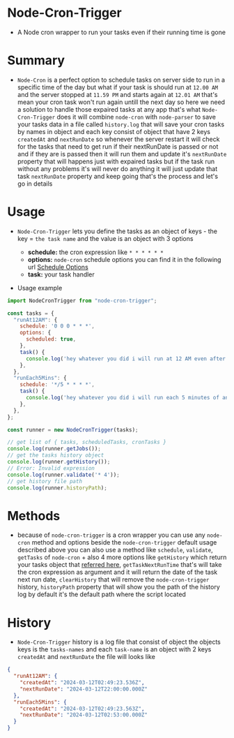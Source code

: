 # Node-Cron-Trigger
- A Node cron wrapper to run your tasks even if their running time is gone

# Summary
- `Node-Cron` is a perfect option to schedule tasks on server side to run in a specific time of the day but what if your task is should run at `12.00 AM` and the server stopped at `11.59 PM` and starts again at `12.01 AM` that's mean your cron task won't run again untill the next day so here we need a solution to handle those expaired tasks at any app that's what `Node-Cron-Trigger` does it will combine `node-cron` with `node-parser` to save your tasks data in a file called `history.log` that will save your cron tasks by names in object and each key consist of object that have 2 keys `createdAt` and `nextRunDate` so whenever the server restart it will check for the tasks that need to get run if their nextRunDate is passed or not and if they are is passed then it will run them and update it's `nextRunDate` property that will happens just with expaired tasks but if the task run without any problems it's will never do anything it will just update that task `nextRunDate` property and keep going that's the process and let's go in details

# Usage

- `Node-Cron-Trigger` lets you define the tasks as an object of keys - the key = `the task name` and the value is an object with 3 options
  * __schedule:__ the cron expression like `* * * * * *`
  * __options:__ `node-cron` schedule options you can find it in the following url [Schedule Options](https://github.com/node-cron/node-cron?tab=readme-ov-file#options)
  * __task:__ your task handler

- Usage example
``` javascript
import NodeCronTrigger from "node-cron-trigger";

const tasks = {
  "runAt12AM": {
    schedule: '0 0 0 * * *',
    options: {
      scheduled: true,
    },
    task() {
      console.log('hey whatever you did i will run at 12 AM even after restarting the server');
    },
  },
  "runEach5Mins": {
    schedule: '*/5 * * * *',
    task() {
      console.log('hey whatever you did i will run each 5 minutes of any hour even after restarting the server');
    },
  },
};

const runner = new NodeCronTrigger(tasks);

// get list of { tasks, scheduledTasks, cronTasks }
console.log(runner.getJobs());
// get the tasks history object
console.log(runner.getHistory());
// Error: Invalid expression
console.log(runner.validate('* 4'));
// get history file path
console.log(runner.historyPath);
```

# Methods

- because of `node-cron-trigger` is a cron wrapper you can use any `node-cron` method and options beside the `node-cron-trigger` default usage described above you can also use a method like `schedule`, `validate`, `getTasks` of `node-cron` + also 4 more options like `getHistory` which return your tasks object that [referred here](#history), `getTaskNextRunTime` that's will take the cron expression as argument and it will return the date of the task next run date, `clearHistory` that will remove the `node-cron-trigger` history, `historyPath` property that will show you the path of the history log by default it's the default path where the script located

# History 

- `Node-Cron-Trigger` history is a log file that consist of object the objects keys is the `tasks-names` and each `task-name` is an object with 2 keys `createdAt` and `nextRunDate` the file will looks like 


``` json
{
  "runAt12AM": {
    "createdAt": "2024-03-12T02:49:23.536Z",
    "nextRunDate": "2024-03-12T22:00:00.000Z"
  },
  "runEach5Mins": {
    "createdAt": "2024-03-12T02:49:23.563Z",
    "nextRunDate": "2024-03-12T02:53:00.000Z"
  }
}
```